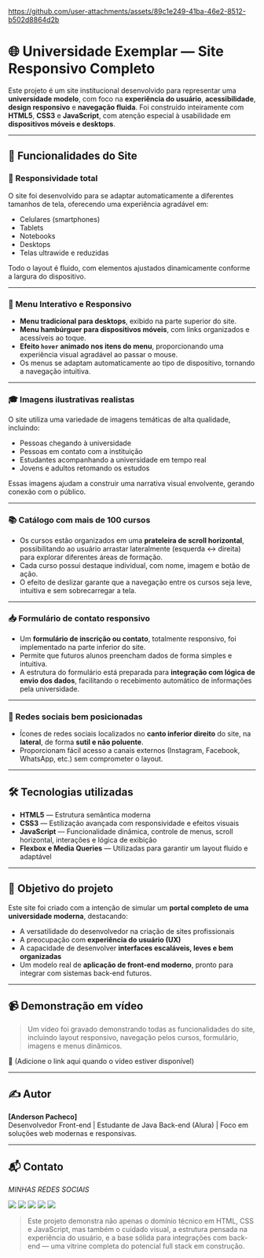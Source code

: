 

https://github.com/user-attachments/assets/89c1e249-41ba-46e2-8512-b502d8864d2b

# 🌐 Universidade Exemplar — Site Responsivo Completo

Este projeto é um site institucional desenvolvido para representar uma **universidade modelo**, com foco na **experiência do usuário**, **acessibilidade**, **design responsivo** e **navegação fluida**. Foi construído inteiramente com **HTML5**, **CSS3** e **JavaScript**, com atenção especial à usabilidade em **dispositivos móveis e desktops**.

---

## 🚀 Funcionalidades do Site

### 📱 Responsividade total
O site foi desenvolvido para se adaptar automaticamente a diferentes tamanhos de tela, oferecendo uma experiência agradável em:

- Celulares (smartphones)
- Tablets
- Notebooks
- Desktops
- Telas ultrawide e reduzidas

Todo o layout é fluido, com elementos ajustados dinamicamente conforme a largura do dispositivo.

---

### 🧭 Menu Interativo e Responsivo

- **Menu tradicional para desktops**, exibido na parte superior do site.
- **Menu hambúrguer para dispositivos móveis**, com links organizados e acessíveis ao toque.
- **Efeito `hover` animado nos itens do menu**, proporcionando uma experiência visual agradável ao passar o mouse.
- Os menus se adaptam automaticamente ao tipo de dispositivo, tornando a navegação intuitiva.

---

### 🎓 Imagens ilustrativas realistas

O site utiliza uma variedade de imagens temáticas de alta qualidade, incluindo:

- Pessoas chegando à universidade  
- Pessoas em contato com a instituição  
- Estudantes acompanhando a universidade em tempo real  
- Jovens e adultos retomando os estudos  

Essas imagens ajudam a construir uma narrativa visual envolvente, gerando conexão com o público.

---

### 📚 Catálogo com mais de 100 cursos

- Os cursos estão organizados em uma **prateleira de scroll horizontal**, possibilitando ao usuário arrastar lateralmente (esquerda ↔ direita) para explorar diferentes áreas de formação.
- Cada curso possui destaque individual, com nome, imagem e botão de ação.
- O efeito de deslizar garante que a navegação entre os cursos seja leve, intuitiva e sem sobrecarregar a tela.

---

### 📥 Formulário de contato responsivo

- Um **formulário de inscrição ou contato**, totalmente responsivo, foi implementado na parte inferior do site.
- Permite que futuros alunos preencham dados de forma simples e intuitiva.
- A estrutura do formulário está preparada para **integração com lógica de envio dos dados**, facilitando o recebimento automático de informações pela universidade.

---

### 🔗 Redes sociais bem posicionadas

- Ícones de redes sociais localizados no **canto inferior direito** do site, na **lateral**, de forma **sutil e não poluente**.
- Proporcionam fácil acesso a canais externos (Instagram, Facebook, WhatsApp, etc.) sem comprometer o layout.

---

## 🛠️ Tecnologias utilizadas

- **HTML5** — Estrutura semântica moderna
- **CSS3** — Estilização avançada com responsividade e efeitos visuais
- **JavaScript** — Funcionalidade dinâmica, controle de menus, scroll horizontal, interações e lógica de exibição
- **Flexbox e Media Queries** — Utilizadas para garantir um layout fluido e adaptável

---

## 🎯 Objetivo do projeto

Este site foi criado com a intenção de simular um **portal completo de uma universidade moderna**, destacando:

- A versatilidade do desenvolvedor na criação de sites profissionais
- A preocupação com **experiência do usuário (UX)**
- A capacidade de desenvolver **interfaces escaláveis, leves e bem organizadas**
- Um modelo real de **aplicação de front-end moderno**, pronto para integrar com sistemas back-end futuros.

---

## 📹 Demonstração em vídeo

> Um vídeo foi gravado demonstrando todas as funcionalidades do site, incluindo layout responsivo, navegação pelos cursos, formulário, imagens e menus dinâmicos.

📌 (Adicione o link aqui quando o vídeo estiver disponível)

---

## ✍️ Autor

**[Anderson Pacheco]**  
Desenvolvedor Front-end | Estudante de Java Back-end (Alura) | Foco em soluções web modernas e responsivas.

---

## 📬 Contato

<div>


*MINHAS REDES SOCIAIS*

<a href="433424468535410709" target="_blank"><img src="https://img.shields.io/badge/Discord-7289DA?style=for-the-badge&logo=discord&logoColor=Dark" target="_blank"></a> 
<a href = "Anderson Pacheco Redfield <andersonziggler121@gmail.com>"><img src="https://img.shields.io/badge/-Gmail-%23333?style=for-the-badge&logo=gmail&logoColor=Dark" target="_blank"></a>
<a href="www.linkedin.com/in/anderson-pacheco-dev" target="_blank"><img src="https://img.shields.io/badge/-LinkedIn-%230077B5?style=for-the-badge&logo=linkedin&logoColor=Dark" target="_blank"></a>
<a href="https://wa.me//5571992942934" target="_blank"><img src="https://img.shields.io/badge/WhatsApp-25D366?style=for-the-badge&logo=whatsapp&logoColor=Dark" target="_blank"></a>
<a href="https://github.com/AndersonRedfield?tab=repositories" target="_blank"><img src="https://img.shields.io/badge/GitHub-100000?style=for-the-badge&logo=github&logoColor=Dark" target="_blank"></a>
  
</div>

> Este projeto demonstra não apenas o domínio técnico em HTML, CSS e JavaScript, mas também o cuidado visual, a estrutura pensada na experiência do usuário, e a base sólida para integrações com back-end — uma vitrine completa do potencial full stack em construção.

